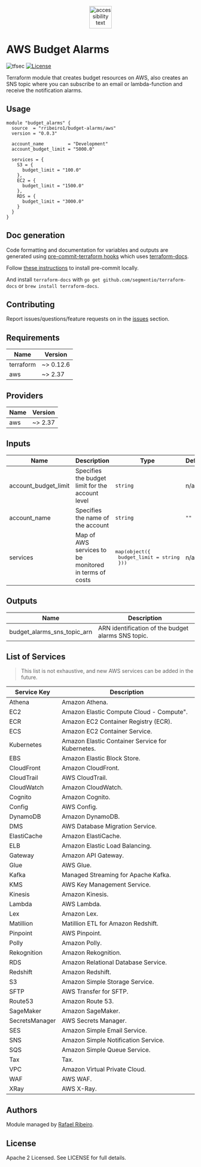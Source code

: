 <p align="center">
  <img src="https://res.cloudinary.com/hy4kyit2a/f_auto,fl_lossy,q_70/learn/modules/aws-pricing-models-and-support/discover-the-aws-cost-management-tools/images/772fa4bfbbcdfdba154d61ff07845675_6-d-0-bf-664-3-d-02-4-ab-4-acd-4-da-095-d-1-e-1-ffe.png" width="60" alt="accessibility text">
</p>

# AWS Budget Alarms

![tfsec](https://github.com/rribeiro1/terraform-aws-budget-alarms/workflows/tfsec/badge.svg)
[![License](https://img.shields.io/badge/License-Apache%202.0-blue.svg)](https://opensource.org/licenses/Apache-2.0)

Terraform module that creates budget resources on AWS, also creates an SNS topic where you can subscribe to an email or lambda-function and receive the notification alarms.

## Usage

```hcl
module "budget_alarms" {
  source  = "rribeiro1/budget-alarms/aws"
  version = "0.0.3"

  account_name         = "Development"
  account_budget_limit = "5000.0"

  services = {
    S3 = {
      budget_limit = "100.0"
    },
    EC2 = {
      budget_limit = "1500.0"
    },
    RDS = {
      budget_limit = "3000.0"
    }
  }
}
```

## Doc generation

Code formatting and documentation for variables and outputs are generated using [pre-commit-terraform hooks](https://github.com/antonbabenko/pre-commit-terraform) which uses [terraform-docs](https://github.com/segmentio/terraform-docs).

Follow [these instructions](https://github.com/antonbabenko/pre-commit-terraform#how-to-install) to install pre-commit locally.

And install `terraform-docs` with `go get github.com/segmentio/terraform-docs` or `brew install terraform-docs`.

## Contributing

Report issues/questions/feature requests on in the [issues](https://github.com/rribeiro1/terraform-aws-budget-alarms/issues/new) section.

<!-- BEGINNING OF PRE-COMMIT-TERRAFORM DOCS HOOK -->
## Requirements

| Name | Version |
|------|---------|
| terraform | ~> 0.12.6 |
| aws | ~> 2.37 |

## Providers

| Name | Version |
|------|---------|
| aws | ~> 2.37 |

## Inputs

| Name | Description | Type | Default | Required |
|------|-------------|------|---------|:--------:|
| account\_budget\_limit | Specifies the budget limit for the account level | `string` | n/a | yes |
| account\_name | Specifies the name of the account | `string` | `""` | no |
| services | Map of AWS services to be monitored in terms of costs | <pre>map(object({<br>    budget_limit = string<br>  }))</pre> | n/a | yes |

## Outputs

| Name | Description |
|------|-------------|
| budget\_alarms\_sns\_topic\_arn | ARN identification of the budget alarms SNS topic. |

<!-- END OF PRE-COMMIT-TERRAFORM DOCS HOOK -->

## List of Services

> This list is not exhaustive, and new AWS services can be added in the future.

| Service Key                 | Description                                        |
|-----------------------------|----------------------------------------------------|
| Athena                      | Amazon Athena.                                     |
| EC2                         | Amazon Elastic Compute Cloud - Compute".           |
| ECR                         | Amazon EC2 Container Registry (ECR).               |
| ECS                         | Amazon EC2 Container Service.                      |
| Kubernetes                  | Amazon Elastic Container Service for Kubernetes.   |
| EBS                         | Amazon Elastic Block Store.                        |
| CloudFront                  | Amazon CloudFront.                                 |
| CloudTrail                  | AWS CloudTrail.                                    |
| CloudWatch                  | Amazon CloudWatch.                                 |
| Cognito                     | Amazon Cognito.                                    |
| Config                      | AWS Config.                                        |
| DynamoDB                    | Amazon DynamoDB.                                   |
| DMS                         | AWS Database Migration Service.                    |
| ElastiCache                 | Amazon ElastiCache.                                |
| ELB                         | Amazon Elastic Load Balancing.                     |
| Gateway                     | Amazon API Gateway.                                |
| Glue                        | AWS Glue.                                          |
| Kafka                       | Managed Streaming for Apache Kafka.                |
| KMS                         | AWS Key Management Service.                        |
| Kinesis                     | Amazon Kinesis.                                    |
| Lambda                      | AWS Lambda.                                        |
| Lex                         | Amazon Lex.                                        |
| Matillion                   | Matillion ETL for Amazon Redshift.                 |
| Pinpoint                    | AWS Pinpoint.                                      |
| Polly                       | Amazon Polly.                                      |
| Rekognition                 | Amazon Rekognition.                                |
| RDS                         | Amazon Relational Database Service.                |
| Redshift                    | Amazon Redshift.                                   |
| S3                          | Amazon Simple Storage Service.                     |
| SFTP                        | AWS Transfer for SFTP.                             |
| Route53                     | Amazon Route 53.                                   |
| SageMaker                   | Amazon SageMaker.                                  |
| SecretsManager              | AWS Secrets Manager.                               |
| SES                         | Amazon Simple Email Service.                       |
| SNS                         | Amazon Simple Notification Service.                |
| SQS                         | Amazon Simple Queue Service.                       |
| Tax                         | Tax.                                               |
| VPC                         | Amazon Virtual Private Cloud.                      |
| WAF                         | AWS WAF.                                           |
| XRay                        | AWS X-Ray.                                         |

## Authors

Module managed by [Rafael Ribeiro](https://github.com/rribeiro1).

## License

Apache 2 Licensed. See LICENSE for full details.



